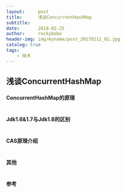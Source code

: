 ```yaml
---
layout:     post
title:      浅谈ConcurrentHashMap
subtitle:   
date:       2018-02-25
author:     rockybobo
header-img: img/myname/post_20170212_01.jpg
catalog: true
tags:
    - 技术
---
```


## 浅谈ConcurrentHashMap

 #### ConcurrentHashMap的原理

~~~

~~~

#### Jdk1.6&1.7与Jdk1.8的区别

~~~

~~~

#### CAS原理介绍

~~~

~~~

#### 其他

~~~

~~~

#### 参考

